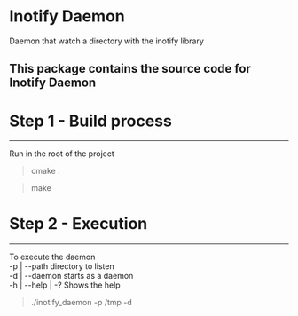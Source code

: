 Inotify Daemon 
=================

Daemon that watch a directory with the inotify library


This package contains the source code for Inotify Daemon
-------------------------------------------------------

# Step 1 - Build process
------------------------

Run in the root of the project
> cmake .

> make

# Step 2 - Execution
---------------------
 
To execute the daemon  
 -p | --path directory to listen  
 -d | --daemon starts as a daemon  
 -h | --help | -? Shows the help  

> ./inotify_daemon -p /tmp -d 

